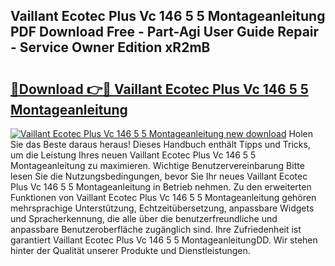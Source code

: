 ## Vaillant Ecotec Plus Vc 146 5 5 Montageanleitung PDF Download Free - Part-Agi User Guide Repair - Service Owner Edition xR2mB

# <h2><a href="http://df8catk.blite.top/?on=Vaillant+Ecotec+Plus+Vc+146+5+5+Montageanleitung">🔗Download 👉🔴 Vaillant Ecotec Plus Vc 146 5 5 Montageanleitung</a></h2>

[![Vaillant Ecotec Plus Vc 146 5 5 Montageanleitung new download](https://i.imgur.com/lujVjoI.png)](http://df8catk.blite.top/?on=Vaillant+Ecotec+Plus+Vc+146+5+5+Montageanleitung)
Holen Sie das Beste daraus heraus! Dieses Handbuch enthält Tipps und Tricks, um die Leistung Ihres neuen Vaillant Ecotec Plus Vc 146 5 5 Montageanleitung zu maximieren. Wichtige Benutzervereinbarung Bitte lesen Sie die Nutzungsbedingungen, bevor Sie Ihr neues Vaillant Ecotec Plus Vc 146 5 5 Montageanleitung in Betrieb nehmen. Zu den erweiterten Funktionen von Vaillant Ecotec Plus Vc 146 5 5 Montageanleitung gehören mehrsprachige Unterstützung, Echtzeitübersetzung, anpassbare Widgets und Spracherkennung, die alle über die benutzerfreundliche und anpassbare Benutzeroberfläche zugänglich sind. Ihre Zufriedenheit ist garantiert Vaillant Ecotec Plus Vc 146 5 5 MontageanleitungDD. Wir stehen hinter der Qualität unserer Produkte und Dienstleistungen.
